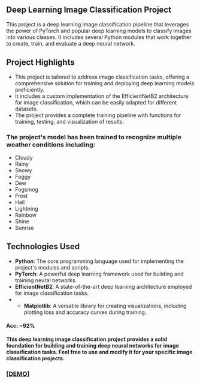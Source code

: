 ## Deep Learning Image Classification Project

This project is a deep learning image classification pipeline that leverages the power of PyTorch and popular deep learning models to classify images into various classes. It includes several Python modules that work together to create, train, and evaluate a deep neural network.


## Project Highlights
- This project is tailored to address image classification tasks, offering a comprehensive solution for training and deploying deep learning models proficiently.
- It includes a custom implementation of the EfficientNetB2 architecture for image classification, which can be easily adapted for different datasets.
- The project provides a complete training pipeline with functions for training, testing, and visualization of results.

### **The project's model has been trained to recognize multiple weather conditions including:**
- Cloudy
- Rainy
- Snowy
- Foggy
- Dew
- Fogsmog
- Frost
- Hail
- Lightning
- Rainbow
- Shine
- Sunrise

## Technologies Used
- **Python**: The core programming language used for implementing the project's modules and scripts.
- **PyTorch**: A powerful deep learning framework used for building and training neural networks.
- **EfficientNetB2**: A state-of-the-art deep learning architecture employed for image classification tasks.
- - **Matplotlib**: A versatile library for creating visualizations, including plotting loss and accuracy curves during training.


#### Acc: ~92%


**This deep learning image classification project provides a solid foundation for building and training deep neural networks for image classification tasks. Feel free to use and modify it for your specific image classification projects.**
### [[DEMO]](https://huggingface.co/spaces/georgescutelnicu/weather-image-classifier)
